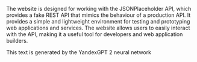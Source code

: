 The website is designed for working with the JSONPlaceholder API, which provides a fake REST API that mimics the behaviour of a production API. It provides a simple and lightweight environment for testing and prototyping web applications and services. The website allows users to easily interact with the API, making it a useful tool for developers and web application builders.

This text is generated by the YandexGPT 2 neural network
